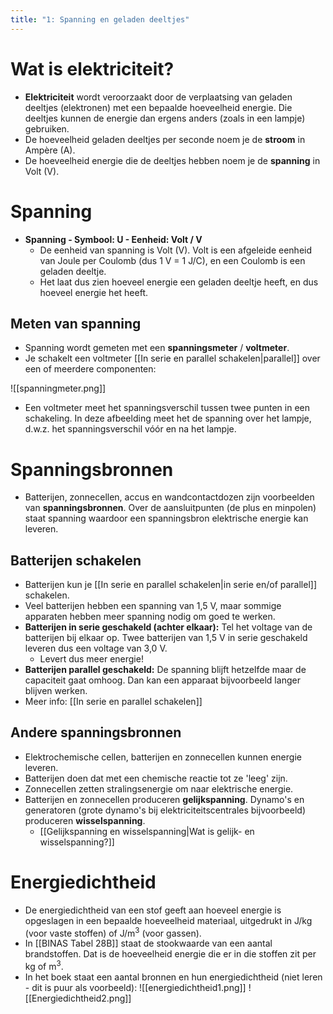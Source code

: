 ```yaml
---
title: "1: Spanning en geladen deeltjes"
---
```

# Wat is elektriciteit?
- **Elektriciteit** wordt veroorzaakt door de verplaatsing van geladen deeltjes (elektronen) met een bepaalde hoeveelheid energie. Die deeltjes kunnen de energie dan ergens anders (zoals in een lampje) gebruiken.
- De hoeveelheid geladen deeltjes per seconde noem je de **stroom** in Ampère (A).
- De hoeveelheid energie die de deeltjes hebben noem je de **spanning** in Volt (V).
# Spanning
- **Spanning - Symbool: U - Eenheid: Volt / V**
	- De eenheid van spanning is Volt (V). Volt is een afgeleide eenheid van Joule per Coulomb (dus 1 V = 1 J/C), en een Coulomb is een geladen deeltje.
	- Het laat dus zien hoeveel energie een geladen deeltje heeft, en dus hoeveel energie het heeft.
## Meten van spanning
- Spanning wordt gemeten met een **spanningsmeter** / **voltmeter**.
- Je schakelt een voltmeter [[In serie en parallel schakelen|parallel]] over een of meerdere componenten:

![[spanningmeter.png]]

- Een voltmeter meet het spanningsverschil tussen twee punten in een schakeling. In deze afbeelding meet het de spanning over het lampje, d.w.z. het spanningsverschil vóór en na het lampje.
# Spanningsbronnen
- Batterijen, zonnecellen, accus en wandcontactdozen zijn voorbeelden van **spanningsbronnen**. Over de aansluitpunten (de plus en minpolen) staat spanning waardoor een spanningsbron elektrische energie kan leveren.
## Batterijen schakelen
- Batterijen kun je [[In serie en parallel schakelen|in serie en/of parallel]] schakelen.
- Veel batterijen hebben een spanning van 1,5 V, maar sommige apparaten hebben meer spanning nodig om goed te werken.
- **Batterijen in serie geschakeld (achter elkaar):** Tel het voltage van de batterijen bij elkaar op. Twee batterijen van 1,5 V in serie geschakeld leveren dus een voltage van 3,0 V.
	- Levert dus meer energie!
- **Batterijen parallel geschakeld:** De spanning blijft hetzelfde maar de capaciteit gaat omhoog. Dan kan een apparaat bijvoorbeeld langer blijven werken.
- Meer info: [[In serie en parallel schakelen]]
## Andere spanningsbronnen
- Elektrochemische cellen, batterijen en zonnecellen kunnen energie leveren.
- Batterijen doen dat met een chemische reactie tot ze 'leeg' zijn.
- Zonnecellen zetten stralingsenergie om naar elektrische energie.
- Batterijen en zonnecellen produceren **gelijkspanning**. Dynamo's en generatoren (grote dynamo's bij elektriciteitscentrales bijvoorbeeld) produceren **wisselspanning**.
	- [[Gelijkspanning en wisselspanning|Wat is gelijk- en wisselspanning?]]
# Energiedichtheid
- De energiedichtheid van een stof geeft aan hoeveel energie is opgeslagen in een bepaalde  hoeveelheid materiaal, uitgedrukt in J/kg (voor vaste stoffen) of J/m<sup>3</sup> (voor gassen).
- In [[BINAS Tabel 28B]] staat de stookwaarde van een aantal brandstoffen. Dat is de hoeveelheid energie die er in die stoffen zit per kg of m<sup>3</sup>.
- In het boek staat een aantal bronnen en hun energiedichtheid (niet leren - dit is puur als voorbeeld):
![[energiedichtheid1.png]]
![[Energiedichtheid2.png]]
